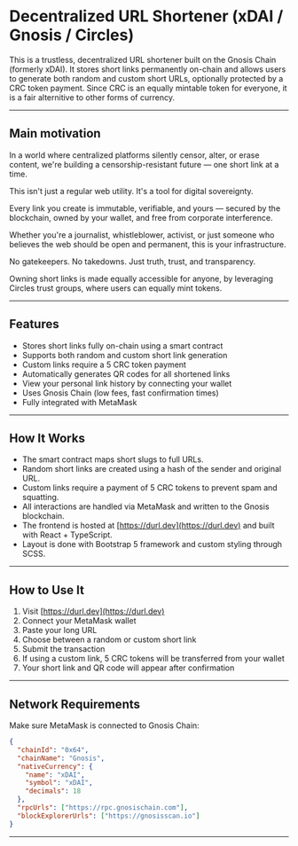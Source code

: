 # Decentralized URL Shortener (xDAI / Gnosis / Circles)

This is a trustless, decentralized URL shortener built on the Gnosis Chain (formerly xDAI). It stores short links permanently on-chain and allows users to generate both random and custom short URLs, optionally protected by a CRC token payment. Since CRC is an equally mintable token for everyone, it is a fair alternitive to other forms of currency.

---

## Main motivation
In a world where centralized platforms silently censor, alter, or erase content, we're building a censorship-resistant future — one short link at a time.

This isn't just a regular web utility. It's a tool for digital sovereignty.

Every link you create is immutable, verifiable, and yours — secured by the blockchain, owned by your wallet, and free from corporate interference.

Whether you're a journalist, whistleblower, activist, or just someone who believes the web should be open and permanent, this is your infrastructure.

No gatekeepers. No takedowns. Just truth, trust, and transparency.

Owning short links is made equally accessible for anyone, by leveraging Circles trust groups, where users can equally mint tokens.

---

## Features

- Stores short links fully on-chain using a smart contract
- Supports both random and custom short link generation
- Custom links require a 5 CRC token payment
- Automatically generates QR codes for all shortened links
- View your personal link history by connecting your wallet
- Uses Gnosis Chain (low fees, fast confirmation times)
- Fully integrated with MetaMask

---

## How It Works

- The smart contract maps short slugs to full URLs.
- Random short links are created using a hash of the sender and original URL.
- Custom links require a payment of 5 CRC tokens to prevent spam and squatting.
- All interactions are handled via MetaMask and written to the Gnosis blockchain.
- The frontend is hosted at [https://durl.dev](https://durl.dev) and built with React + TypeScript.
- Layout is done with Bootstrap 5 framework and custom styling through SCSS.

---

## How to Use It

1. Visit [https://durl.dev](https://durl.dev)
2. Connect your MetaMask wallet
3. Paste your long URL
4. Choose between a random or custom short link
5. Submit the transaction
6. If using a custom link, 5 CRC tokens will be transferred from your wallet
7. Your short link and QR code will appear after confirmation

---

## Network Requirements

Make sure MetaMask is connected to Gnosis Chain:

```json
{
  "chainId": "0x64",
  "chainName": "Gnosis",
  "nativeCurrency": {
    "name": "xDAI",
    "symbol": "xDAI",
    "decimals": 18
  },
  "rpcUrls": ["https://rpc.gnosischain.com"],
  "blockExplorerUrls": ["https://gnosisscan.io"]
}
```
---
